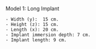 Model 1: Long Implant
 
	- Width (y):  15 cm.
	- Height (z): 15 cm.
	- Length (x): 20 cm.
	- Implant immersion depth: 7 cm.
	- Implant length: 9 cm.
